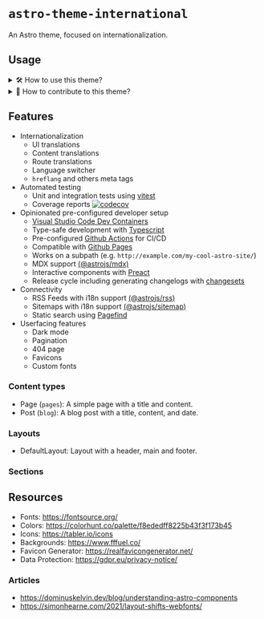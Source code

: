 # `astro-theme-international`

An Astro theme, focused on internationalization.

## Usage

<details>
<summary>🛠️ How to use this theme?</summary>

1. Use this repository as a template.
1. Enable Github Pages in the repository settings: <br> ![Enable Github Pages](./res/enable-github-pages.png)
1. Open the repository with Visual Studio Code.
1. Make sure you have Docker and the Dev Containers extension installed.
1. Open the repository in a Dev Container.
1. Start making your changes.

</details>

<details>
<summary>🎁 How to contribute to this theme?</summary>

1. Fork the project.
1. Add your changes.
1. Open a pull request.

</details>

## Features

- Internationalization
  - UI translations
  - Content translations
  - Route translations
  - Language switcher
  - `hreflang` and others meta tags
- Automated testing
  - Unit and integration tests using [vitest](https://vitest.dev/)
  - Coverage reports [![codecov](https://codecov.io/github/openscript/astro-theme-international/graph/badge.svg?token=JDCTMFS7NW)](https://codecov.io/github/openscript/astro-theme-international)
- Opinionated pre-configured developer setup
  - [Visual Studio Code Dev Containers](https://code.visualstudio.com/docs/remote/containers)
  - Type-safe development with [Typescript](https://www.typescriptlang.org/)
  - Pre-configured [Github Actions](https://github.com/features/actions) for CI/CD
  - Compatible with [Github Pages](https://pages.github.com/)
  - Works on a subpath (e.g. `http://example.com/my-cool-astro-site/`)
  - MDX support [(@astrojs/mdx)](https://docs.astro.build/en/guides/mdx/)
  - Interactive components with [Preact](https://preactjs.com/)
  - Release cycle including generating changelogs with [changesets](https://github.com/changesets/changesets)
- Connectivity
  - RSS Feeds with i18n support [(@astrojs/rss)](https://docs.astro.build/en/guides/rss/)
  - Sitemaps with i18n support [(@astrojs/sitemap)](https://docs.astro.build/en/guides/integrations-guide/sitemap/)
  - Static search using [Pagefind](https://pagefind.app/)
- Userfacing features
  - Dark mode
  - Pagination
  - 404 page
  - Favicons
  - Custom fonts

### Content types

- Page (`pages`): A simple page with a title and content.
- Post (`blog`): A blog post with a title, content, and date.

### Layouts

- DefaultLayout: Layout with a header, main and footer.

### Sections


## Resources

- Fonts: https://fontsource.org/
- Colors: https://colorhunt.co/palette/f8ededff8225b43f3f173b45
- Icons: https://tabler.io/icons
- Backgrounds: https://www.fffuel.co/
- Favicon Generator: https://realfavicongenerator.net/
- Data Protection: https://gdpr.eu/privacy-notice/

### Articles

- https://dominuskelvin.dev/blog/understanding-astro-components
- https://simonhearne.com/2021/layout-shifts-webfonts/
